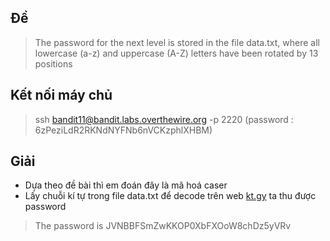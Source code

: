 ## Đề 
> The password for the next level is stored in the file data.txt, where all lowercase (a-z) and uppercase (A-Z) letters have been rotated by 13 positions
## Kết nối máy chủ 
> ssh bandit11@bandit.labs.overthewire.org -p 2220 (password : 6zPeziLdR2RKNdNYFNb6nVCKzphlXHBM)
## Giải 
- Dựa theo đề bài thì em đoán đây là mã hoá caser
- Lấy chuỗi kí tự trong file data.txt để decode trên web [kt.gy](https://kt.gy) ta thu được password
> The password is JVNBBFSmZwKKOP0XbFXOoW8chDz5yVRv